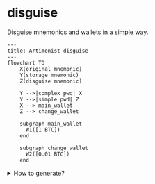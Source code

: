 # disguise
Disguise mnemonics and wallets in a simple way.

```mermaid
---
title: Artimonist disguise
---
flowchart TD
    X(original mnemonic)
    Y(storage mnemonic)
    Z(disguise mnemonic)

    Y -->|complex pwd| X
    Y -->|simple pwd| Z
    X --> main_wallet
    Z --> change_wallet

    subgraph main_wallet
      W1([1 BTC])
    end

    subgraph change_wallet
      W2([0.01 BTC])
    end
```

<details>
  <summary>How to generate?</summary>  

  #### original mnemonic     
  `disguise translate "hurdle clarify loop bid tray proud knife maximum twin chuckle luggage also" --language chinese`  
  "肉 声 访 最 御 邦 赶 爸 捉 务 迹 法"

  #### storage mnemonic  
  `disguise encrypt "肉 声 访 最 御 邦 赶 爸 捉 务 迹 法" --password "P&KfPF%@5wgkBiGux3WU"`  
  "栽 刮 铒 兴 粗 雪 玄 果 权 圣 吃 化; 阴"

  #### disguise mnemonic  
  `disguise decrypt "栽 刮 铒 兴 粗 雪 玄 果 权 圣 吃 化" --password "Thanks Satoshi!"`  
  "访 案 硬 姻 逆 粗 框 但 塞 币 叫 黄"

  #### check result  
  `disguise decrypt "栽 刮 铒 兴 粗 雪 玄 果 权 圣 吃 化; 阴" --password "P&KfPF%@5wgkBiGux3WU"`  
  "肉 声 访 最 御 邦 赶 爸 捉 务 迹 法"  
  
  `disguise translate "肉 声 访 最 御 邦 赶 爸 捉 务 迹 法" --language english`  
  "hurdle clarify loop bid tray proud knife maximum twin chuckle luggage also"
  
  `disguise decrypt "栽 刮 铒 兴 粗 雪 玄 果 权 圣 吃 化" --password "Thanks Satoshi!"`  
  "访 案 硬 姻 逆 粗 框 但 塞 币 叫 黄"
</details>